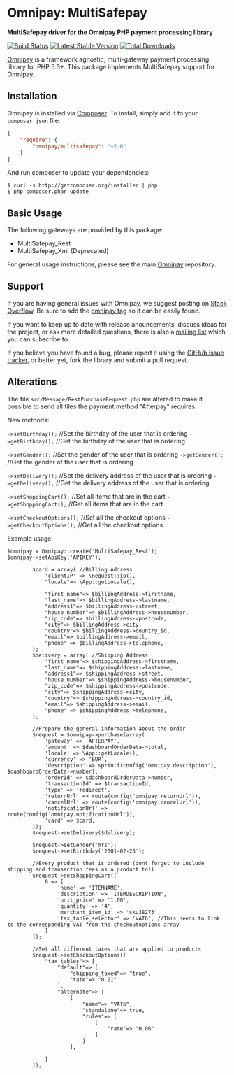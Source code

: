 # Omnipay: MultiSafepay

**MultiSafepay driver for the Omnipay PHP payment processing library**

[![Build Status](https://travis-ci.org/thephpleague/omnipay-multisafepay.png?branch=master)](https://travis-ci.org/thephpleague/omnipay-multisafepay)
[![Latest Stable Version](https://poser.pugx.org/omnipay/multisafepay/version.png)](https://packagist.org/packages/omnipay/multisafepay)
[![Total Downloads](https://poser.pugx.org/omnipay/multisafepay/d/total.png)](https://packagist.org/packages/omnipay/multisafepay)

[Omnipay](https://github.com/thephpleague/omnipay) is a framework agnostic, multi-gateway payment
processing library for PHP 5.3+. This package implements MultiSafepay support for Omnipay.

## Installation

Omnipay is installed via [Composer](http://getcomposer.org/). To install, simply add it
to your `composer.json` file:

```json
{
    "require": {
        "omnipay/multisafepay": "~2.0"
    }
}
```

And run composer to update your dependencies:

    $ curl -s http://getcomposer.org/installer | php
    $ php composer.phar update

## Basic Usage

The following gateways are provided by this package:

* MultiSafepay_Rest
* MultiSafepay_Xml (Deprecated)

For general usage instructions, please see the main [Omnipay](https://github.com/thephpleague/omnipay)
repository.

## Support

If you are having general issues with Omnipay, we suggest posting on
[Stack Overflow](http://stackoverflow.com/). Be sure to add the
[omnipay tag](http://stackoverflow.com/questions/tagged/omnipay) so it can be easily found.

If you want to keep up to date with release anouncements, discuss ideas for the project,
or ask more detailed questions, there is also a [mailing list](https://groups.google.com/forum/#!forum/omnipay) which
you can subscribe to.

If you believe you have found a bug, please report it using the [GitHub issue tracker](https://github.com/thephpleague/omnipay-multisafepay/issues),
or better yet, fork the library and submit a pull request.

## Alterations

The file `src/Message/RestPurchaseRequest.php` are altered to make it possible to send all files the payment method "Afterpay" requires.

New methods:

`->setBirthday();` //Set the birthday of the user that is ordering
`->getBirthday();` //Get the birthday of the user that is ordering

`->setGender();` //Set the gender of the user that is ordering
`->getGender();` //Get the gender of the user that is ordering

`->setDelivery();` //Set the delivery address of the user that is ordering
`->getDelivery();` //Get the delivery address of the user that is ordering

`->setShoppingCart();` //Set all items that are in the cart
`->getShoppingCart();` //Get all items that are in the cart

`->setCheckoutOptions();` //Set all the checkout options
`->getCheckoutOptions();` //Get all the checkout options

Example usage:
```
$omnipay = Omnipay::create('MultiSafepay_Rest');
$omnipay->setApiKey('APIKEY');

        $card = array( //Billing Address
            'clientIP' => \Request::ip(),
            "locale"=> \App::getLocale(),

            "first_name"=> $billingAddress->firstname,
            "last_name"=> $billingAddress->lastname,
            "address1"=> $billingAddress->street,
            "house_number"=> $billingAddress->housenumber,
            "zip_code"=> $billingAddress->postcode,
            "city"=> $billingAddress->city,
            "country"=> $billingAddress->country_id,
            "email"=> $billingAddress->email,
            "phone" => $billingAddress->telephone,
        );
        $delivery = array( //Shipping Address
            "first_name"=> $shippingAddress->firstname,
            "last_name"=> $shippingAddress->lastname,
            "address1"=> $shippingAddress->street,
            "house_number"=> $shippingAddress->housenumber,
            "zip_code"=> $shippingAddress->postcode,
            "city"=> $shippingAddress->city,
            "country"=> $shippingAddress->country_id,
            "email"=> $shippingAddress->email,
            "phone" => $shippingAddress->telephone,
        );

        //Prepare the general information about the order
        $request = $omnipay->purchase(array(
            'gateway' => 'AFTERPAY',
            'amount' => $dashboardOrderData->total,
            'locale' => \App::getLocale(),
            'currency' => 'EUR',
            'description' => sprintf(config('omnipay.description'), $dashboardOrderData->number),
            'orderId' => $dashboardOrderData->number,
            'transactionId' => $transactionId,
            'type' => 'redirect',
            'returnUrl' => route(config('omnipay.returnUrl')),
            'cancelUrl' => route(config('omnipay.cancelUrl')),
            'notificationUrl' => route(config('omnipay.notificationUrl')),
            'card' => $card,
        ));
        $request->setDelivery($delivery);

        $request->setGender('mrs');
        $request->setBirthday('2001-02-23');

        //Every product that is ordered (dont forget to include shipping and transaction fees as a product to!)
        $request->setShoppingCart([
        	0 => [
        		'name' => 'ITEMNAME',
        		'description' => 'ITEMDESCRIPTION',
        		'unit_price' => '1.00',
        		'quantity' => '4',
        		'merchant_item_id' => 'sku38273',
        		'tax_table_selector' => 'VAT6', //This needs to link to the corresponding VAT from the checkoutoptions array
        	]
    	]); 

    	//Set all different taxes that are applied to products
    	$request->setCheckoutOptions([
            "tax_tables"=> [
                "default"=> [
                    "shipping_taxed"=> "true",
                    "rate"=> "0.21"
                ],
                "alternate"=> [
                    [
                        "name"=> "VAT6",
                        "standalone"=> true,
                        "rules"=> [
                            [
                                "rate"=> "0.06"
                            ]
                        ]
                    ],
                ]
            ]
        ]);   
```